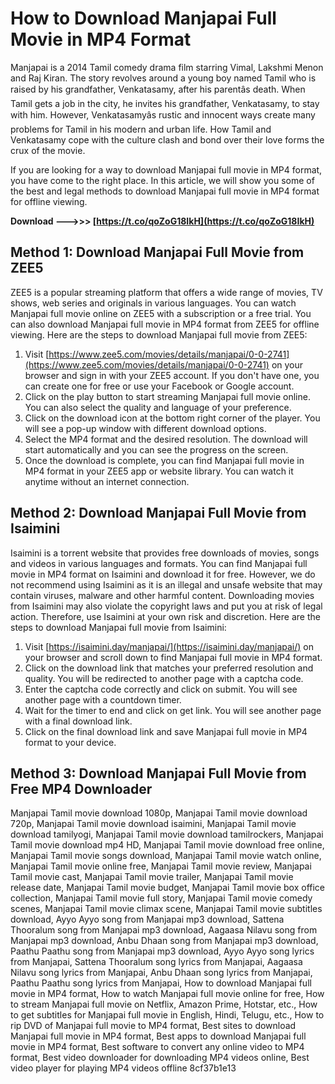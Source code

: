 # How to Download Manjapai Full Movie in MP4 Format
 
Manjapai is a 2014 Tamil comedy drama film starring Vimal, Lakshmi Menon and Raj Kiran. The story revolves around a young boy named Tamil who is raised by his grandfather, Venkatasamy, after his parentâs death. When Tamil gets a job in the city, he invites his grandfather, Venkatasamy, to stay with him. However, Venkatasamyâs rustic and innocent ways create many problems for Tamil in his modern and urban life. How Tamil and Venkatasamy cope with the culture clash and bond over their love forms the crux of the movie.
 
If you are looking for a way to download Manjapai full movie in MP4 format, you have come to the right place. In this article, we will show you some of the best and legal methods to download Manjapai full movie in MP4 format for offline viewing.
 
**Download --->>> [https://t.co/qoZoG18IkH](https://t.co/qoZoG18IkH)**


 
## Method 1: Download Manjapai Full Movie from ZEE5
 
ZEE5 is a popular streaming platform that offers a wide range of movies, TV shows, web series and originals in various languages. You can watch Manjapai full movie online on ZEE5 with a subscription or a free trial. You can also download Manjapai full movie in MP4 format from ZEE5 for offline viewing. Here are the steps to download Manjapai full movie from ZEE5:
 
1. Visit [https://www.zee5.com/movies/details/manjapai/0-0-2741](https://www.zee5.com/movies/details/manjapai/0-0-2741) on your browser and sign in with your ZEE5 account. If you don't have one, you can create one for free or use your Facebook or Google account.
2. Click on the play button to start streaming Manjapai full movie online. You can also select the quality and language of your preference.
3. Click on the download icon at the bottom right corner of the player. You will see a pop-up window with different download options.
4. Select the MP4 format and the desired resolution. The download will start automatically and you can see the progress on the screen.
5. Once the download is complete, you can find Manjapai full movie in MP4 format in your ZEE5 app or website library. You can watch it anytime without an internet connection.

## Method 2: Download Manjapai Full Movie from Isaimini
 
Isaimini is a torrent website that provides free downloads of movies, songs and videos in various languages and formats. You can find Manjapai full movie in MP4 format on Isaimini and download it for free. However, we do not recommend using Isaimini as it is an illegal and unsafe website that may contain viruses, malware and other harmful content. Downloading movies from Isaimini may also violate the copyright laws and put you at risk of legal action. Therefore, use Isaimini at your own risk and discretion. Here are the steps to download Manjapai full movie from Isaimini:

1. Visit [https://isaimini.day/manjapai/](https://isaimini.day/manjapai/) on your browser and scroll down to find Manjapai full movie in MP4 format.
2. Click on the download link that matches your preferred resolution and quality. You will be redirected to another page with a captcha code.
3. Enter the captcha code correctly and click on submit. You will see another page with a countdown timer.
4. Wait for the timer to end and click on get link. You will see another page with a final download link.
5. Click on the final download link and save Manjapai full movie in MP4 format to your device.

## Method 3: Download Manjapai Full Movie from Free MP4 Downloader

Manjapai Tamil movie download 1080p,  Manjapai Tamil movie download 720p,  Manjapai Tamil movie download isaimini,  Manjapai Tamil movie download tamilyogi,  Manjapai Tamil movie download tamilrockers,  Manjapai Tamil movie download mp4 HD,  Manjapai Tamil movie download free online,  Manjapai Tamil movie songs download,  Manjapai Tamil movie watch online,  Manjapai Tamil movie online free,  Manjapai Tamil movie review,  Manjapai Tamil movie cast,  Manjapai Tamil movie trailer,  Manjapai Tamil movie release date,  Manjapai Tamil movie budget,  Manjapai Tamil movie box office collection,  Manjapai Tamil movie full story,  Manjapai Tamil movie comedy scenes,  Manjapai Tamil movie climax scene,  Manjapai Tamil movie subtitles download,  Ayyo Ayyo song from Manjapai mp3 download,  Sattena Thooralum song from Manjapai mp3 download,  Aagaasa Nilavu song from Manjapai mp3 download,  Anbu Dhaan song from Manjapai mp3 download,  Paathu Paathu song from Manjapai mp3 download,  Ayyo Ayyo song lyrics from Manjapai,  Sattena Thooralum song lyrics from Manjapai,  Aagaasa Nilavu song lyrics from Manjapai,  Anbu Dhaan song lyrics from Manjapai,  Paathu Paathu song lyrics from Manjapai,  How to download Manjapai full movie in MP4 format,  How to watch Manjapai full movie online for free,  How to stream Manjapai full movie on Netflix, Amazon Prime, Hotstar, etc.,  How to get subtitles for Manjapai full movie in English, Hindi, Telugu, etc.,  How to rip DVD of Manjapai full movie to MP4 format,  Best sites to download Manjapai full movie in MP4 format,  Best apps to download Manjapai full movie in MP4 format,  Best software to convert any online video to MP4 format,  Best video downloader for downloading MP4 videos online,  Best video player for playing MP4 videos offline
 8cf37b1e13


